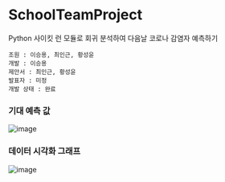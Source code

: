 # SchoolTeamProject
Python 사이킷 런 모듈로 회귀 분석하여 다음날 코로나 감염자 예측하기

```
조원 : 이승용, 최인근, 황성윤
개발 : 이승용
제안서 : 최인근, 황성윤
발표자 : 미정
개발 상태 : 완료
```
### 기대 예측 값
![image](https://user-images.githubusercontent.com/35417717/167328621-a93df962-0029-4439-a75d-4470f712f030.png)

### 데이터 시각화 그래프
![image](https://user-images.githubusercontent.com/35417717/167328526-45561c8e-bf24-4733-8c37-5ffdc39d7bf5.png)
